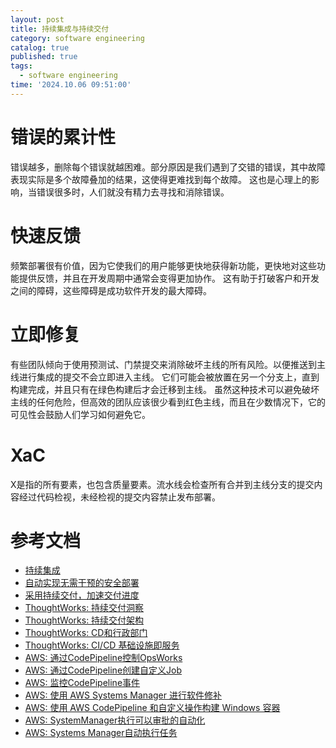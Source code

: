 ```yaml
---
layout: post
title: 持续集成与持续交付
category: software engineering
catalog: true
published: true
tags:
  - software engineering
time: '2024.10.06 09:51:00'
---
```


# 错误的累计性
错误越多，删除每个错误就越困难。部分原因是我们遇到了交错的错误，其中故障表现实际是多个故障叠加的结果，这使得更难找到每个故障。
这也是心理上的影响，当错误很多时，人们就没有精力去寻找和消除错误。

# 快速反馈
频繁部署很有价值，因为它使我们的用户能够更快地获得新功能，更快地对这些功能提供反馈，并且在开发周期中通常会变得更加协作。
这有助于打破客户和开发之间的障碍，这些障碍是成功软件开发的最大障碍。

# 立即修复
有些团队倾向于使用预测试、门禁提交来消除破坏主线的所有风险。以便推送到主线进行集成的提交不会立即进入主线。
它们可能会被放置在另一个分支上，直到构建完成，并且只有在绿色构建后才会迁移到主线。
虽然这种技术可以避免破坏主线的任何危险，但高效的团队应该很少看到红色主线，而且在少数情况下，它的可见性会鼓励人们学习如何避免它。

# XaC
X是指的所有要素，也包含质量要素。流水线会检查所有合并到主线分支的提交内容经过代码检视，未经检视的提交内容禁止发布部署。

# 参考文档
- [持续集成](https://martinfowler.com/articles/continuousIntegration.html)
- [自动实现无需干预的安全部署](https://aws.amazon.com/cn/builders-library/automating-safe-hands-off-deployments/)
- [采用持续交付，加速交付进度](https://aws.amazon.com/cn/builders-library/going-faster-with-continuous-delivery/)
- [ThoughtWorks: 持续交付洞察](https://www.thoughtworks.com/insights/topic/continuous-delivery)
- [ThoughtWorks: 持续交付架构](https://www.thoughtworks.com/insights/blog/architecting-continuous-delivery)
- [ThoughtWorks: CD和行政部门](https://www.thoughtworks.com/insights/blog/cd-and-executive)
- [ThoughtWorks: CI/CD 基础设施即服务](https://www.thoughtworks.com/radar/techniques/ci-cd-infrastructure-as-a-service)
- [AWS: 通过CodePipeline控制OpsWorks](https://docs.aws.amazon.com/opsworks/latest/userguide/other-services-cp-chef12-update.html)
- [AWS: 通过CodePipeline创建自定义Job](https://docs.aws.amazon.com/codepipeline/latest/userguide/actions-create-custom-action.html)
- [AWS: 监控CodePipeline事件](https://docs.aws.amazon.com/codepipeline/latest/userguide/detect-state-changes-cloudwatch-events.html#detect-state-events-action)
- [AWS: 使用 AWS Systems Manager 进行软件修补](https://aws.amazon.com/cn/blogs/mt/software-patching-with-aws-systems-manager/)
- [AWS: 使用 AWS CodePipeline 和自定义操作构建 Windows 容器](https://aws.amazon.com/cn/blogs/devops/building-windows-containers-with-aws-codepipeline-and-custom-actions/)
- [AWS: SystemManager执行可以审批的自动化](https://docs.aws.amazon.com/zh_cn/systems-manager/latest/userguide/running-automations-require-approvals.html)
- [AWS: Systems Manager自动执行任务](https://aws.amazon.com/cn/systems-manager/features/)
